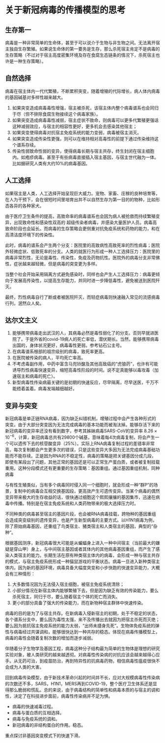# 关于新冠病毒的传播模型的思考

## 生存第一

病毒是一种非常简单的生命体，甚至于可以说介于生物与非生物之间。无法离开宿主独自生存繁殖。如果说生命体的第一要务是生存，那么杀死宿主肯定不是病毒的生存策略（不过对于宿主高度密集环境及存在食腐生态链条的情况下，杀死宿主也许是一种生存策略）。

## 自然选择

病毒在宿主体内一代代繁殖，不断累积突变，随着增殖的代际增长，病人体内病毒的基因碱基对多样性越来越大。
1. 如果突变造成病毒毒性增强，宿主被杀死，该宿主体内整个病毒谱系也会同归于尽（但不排除食腐生物接续这个病毒家族）。
3. 如果突变造成病毒毒性减弱，宿主症状不致命，则病毒可以更多代繁殖更强话这种减弱效应，与宿主的相容性更好，更多机会去感染其他宿主；
4. 如果突变使得病毒对抗宿主免疫系统的能力变弱，病毒被宿主消灭。
6. 如果突变造成传染性更强，则可以在维持相对高毒性的前提下通过传染维持这个谱系存续。
7. 传染性弱致命性弱的变异，使得病毒长期与宿主共存，终生封闭在宿主细胞内。如疱疹病毒。甚至于有些病毒直接插入宿主基因，与宿主世代融为一体。比如据研究人类有大约10%的病毒基因。

## 人工选择

如果宿主是人类，人工选择开始呈现巨大威力。宠物、家畜、庄稼的良种培育等，在人为干预下，会在很短时间里培育出并不以自然生存为第一目的的物种，比如形态各异的各种家犬。

由于医疗卫生条件的提高，高致命率的病毒谱系也会因为病人被抢救而持续繁殖变异，出现致命性和感染性双高的
超级传染者病毒，并感染大量医护人员。病毒高致命阶段也会延长。而病毒的生存策略会更侧重对抗免疫系统和药物的能力，和在高清洁度环境下的传染性。

此时，病毒的谱系会产生两个分支：医院里的高致病性高致死率的烈性病毒；医院外轻微症状、低致死率的分支。人类的就医行为形成一种人工选择压力：医院里的病毒非常烈性，无论是毒性、传染性，免疫及药物抗性。医院外的病毒分支非常佛性，症状越来越轻微，但是病毒的突变更为多样。

当整个社会开始采用隔离方式避免感染时，同样也会产生人工选择压力：病毒更倾向于发展高传染性，以提高生存能力，并同时进一步降低毒性，避免被送到医院歼灭。

最终，烈性病毒自行了断或者被医院歼灭，而轻症病毒则快速融入常见的流感病毒行列，泯然众人矣。

## 达尔文主义

1. 能够携带病毒走出武汉的人，其病毒必然是毒性弱化了的分支。否则早就进医院了。于是外省的covid-19病人的死亡率低，潜伏期长。当然，能够携带病毒出国的，身体状况更好，病毒毒性更弱。参考钻石公主号。
2. 在病毒谱系根部的祖宗级别的病毒，致死率更高。
3. 在医院被传染的病人，平均死亡率高。
4. 不考虑毒副作用，中药中富含马兜铃酸及其他高致癌的“虎狼药”，也许有可能诱导烈性病毒快速变异，缩短高毒性阶段的时间。说不定真能够以毒攻毒（加速宿主和病毒的死亡）。
5. 新型病毒性传染病最关键的是初期的快速反应，尽早隔离，尽早送医，千万不能捂着盖着。病毒发端越细越好。

## 变异与突变

新冠病毒是单正链RNA病毒，因为缺乏纠错机制，增殖过程中会产生各种形式的突变。由于大部分突变因为无法完成病毒的基本功能而被淘汰掉。能够存活下来的新冠病毒的变异率还没有看到数字，参考其姊妹病毒SARS-CoV的变异率 $8.26 \times 10^{-6}$，计算，新冠病毒总共有29800个碱基，意味着每4次病毒复制，将会产生一个可以遗传下去的核苷酸变异（25%）。实际上RNA病毒复制过程的差错率非常高，每次复制都会产生更多次的错误，只是这些变异大多因为无法完成病毒基础功能而不能存续。正是因为RNA的不稳定性，病毒的策略是把关键基因分成几段，即使有某段出了问题，其他正常的基因还是可以正常生产蛋白质，或者被复制挂载重用。这种分段模式还有更重要的生存策略：基因重组。通过基因重组机制，同种病毒

与有性生殖类似，当有多个病毒同时侵入同一个细胞时，就会形成一种“群P”的场景，复制中的病毒会互相交换基因段，更高效产生可遗传变异。当某个病毒的偶然变异带来极大的生存收益的话，很快通过细胞这个熙熙攘攘的基因集市，迅速在病毒中传播。特别是在宿主免疫系统和人类药物带来的极大选择压力时。

不同种类的病毒甚至宿主的基因片段，也会被RNA病毒挂载，跨物种的基因重组会造成突变级别的遗传变异，也是产生新型病毒的主要方式。以H1N1病毒为例，除了原始病毒基因，还重组了鸟类宿主、猪类宿主和人类宿主的基因，典型的“杂种”。



根据基因测序，新冠病毒很大可能是从蝙蝠身上进入一种中间宿主（当前最大的嫌疑是穿山甲）身上，与中间宿主基因或者其体内的其他病毒基因重组，而产生了感染人类宿主的能力。长期生活在原有种类宿主体内的病毒，会形成一种与宿主共存的模式，与宿主免疫系统形成一种猫鼠游戏的平衡状态。病毒一旦进入新种类宿主体内，因为新的基因环境，病毒具备大幅度突变和小步快跑的快速变异能力，大概会有三种情形：

1. 大多数情况因为无法侵入宿主细胞，被宿主免疫系统清除；
2. 小部分情况在新宿主体内能够繁殖下去，但是因为缺乏有效的传染能力，要么杀死宿主，同归于尽，要么随着宿主个体的死亡而消失。
3. 更小的部分具备了强大的传染能力，而在新物种宿主群体中快速传染。

病毒的目的是为了与宿主共存。在新病毒入侵新宿主的初期，处于不稳定的状态，各个谱系分支中，要么因为毒性太强，来不及传播出去就因为把宿主杀死而灭绝；要么因为抵抗宿主免疫系统的能力太弱，“出师未捷身先死”。生物体免疫系统的弹性与病毒经过共谋调和，能够很快达到一种共存的稳态。体现在病毒传播模型上，病毒的毒性会随着复制次数的增加而逐步减弱。

伴随着分子生物学及基因工程，病毒这种分子结构最为简单的生物体是理想的研究实验对象，被人类研究的越来越透彻。对病毒性传染病的对抗应该会越来越得心应手。从无药可治，到疫苗防治，再到特异性的抗病毒药物，相信病毒性瘟疫很快不会成为人类的大害。

回到病毒传染模型，由于新技术革命兴起的时间并不长，应对大规模病毒性传染病的次数还不多，SARS，H1N1，MERS再到COVID-19，整个医疗卫生体系还是显得那么脆弱和慌乱。总的来说，由于病毒结构的简单性和病毒本质的与宿主的调和性，决定了在科技进步面前，病毒性传染病并不足为惧。

* 病毒的快速减毒过程。
* 病毒与蛋白质的互相选择。
* 病毒与免疫系统的调和。
* 新冠病毒的非结构蛋白的作用。稳态。

重点探讨非基因突变模式下的快速下滑。